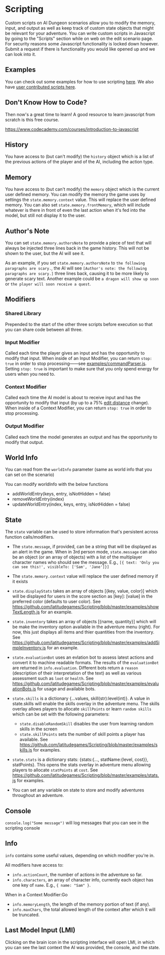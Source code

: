 # Scripting

Custom scripts on AI Dungeon scenarios allow you to modify the memory, input, and output as well as keep track of custom state objects that might be relevant for your adventure. You can write custom scripts in Javascript by going to the "Scripts" section while on web on the edit scenario page. For security reasons some Javascript functionality is locked down however. Submit a request if there is functionality you would like opened up and we can look into it.

## Examples 
You can check out some examples for how to use scripting [here](examples). We also have [user contributed scripts here](contributed).

## Don't Know How to Code?
Then now's a great time to learn! A good resource to learn javascript from scratch is this free course.

https://www.codecademy.com/courses/introduction-to-javascript

## History
You have access to (but can't modify) the `history` object which is a list of the previous actions of the player and of the AI, including the action type.

## Memory
You have access to (but can't modify) the `memory` object which is the current user defined memory.
You can modify the memory the game uses by settings the `state.memory.context` value. This will replace the user defined memory.
You can also set `state.memory.frontMemory`, which will include whatever is there in front of even the last action when it's fed into the model, but still not display it to the user.

## Author's Note
You can set `state.memory.authorsNote` to provide a piece of text that will always be injected three lines back in the game history. This will not be shown to the user, but the AI will see it.

As an example, if you set `state.memory.authorsNote` to `the following paragraphs are scary.`, the AI will see `[Author's note: the following paragraphs are scary.]` three lines back, causing it to be more likely to generate scary text. Another example could be `a dragon will show up soon` or `the player will soon receive a quest`.

## Modifiers

### Shared Library
Prepended to the start of the other three scripts before execution so that you can share code between all three.

### Input Modifier
Called each time the player gives an input and has the opportunity to modify that input. When inside of an Input Modifier,
you can return `stop: true` in order to stop processing——see [examples/commandParser.js](examples/commandParser.js). Setting `stop: true` is important to make sure that you only spend energy for users when you need to.

### Context Modifier
Called each time the AI model is about to receive input and has the opportunity to modify that input (by up to a 75% [edit distance](https://en.wikipedia.org/wiki/Levenshtein_distance) change).
When inside of a Context Modifier, you can return `stop: true` in order to stop processing.

### Output Modifier
Called each time the model generates an output and has the opportunity to modify that output. 

## World Info
You can read from the `worldInfo` parameter (same as world info that you can set on the scenario)

You can modify worldInfo with the below functions
* addWorldEntry(keys, entry, isNotHidden = false)
* removeWorldEntry(index)
* updateWorldEntry(index, keys, entry, isNotHidden = false)

## State
The `state` variable can be used to store information that's persistent across function calls/modifiers. 
* The `state.message`, if provided, can be a string that will be displayed as an alert in the game.
  When in 3rd person mode, `state.message` can also be an object (or an array of objects) with a list of the multiplayer character names
  who should see the message. E.g., `[{ text: 'Only you can see this!', visibleTo: ['Sam', 'Jane']}]`
* The `state.memory.context` value will replace the user defined memory if it exists
* `state.displayStats` takes an array of objects [{key, value, color}] which will be displayed for users in the score section as [key]: [value] in the preferred color (defaults to user color). See https://github.com/latitudegames/Scripting/blob/master/examples/showTextLength.js for an example.
* `state.inventory` takes an array of objects [{name, quantity}] which will be make the inventory option available in the adventure menu (right). For now, this just displays all items and thier quantities from the inventory.
See https://github.com/latitudegames/Scripting/blob/master/examples/addSimpleInventory.js for an example.
* `state.evaluationBot` uses an evlation bot to assess latest actions and convert it to machine readable formats. The results of the `evaluationBot` are returned in `info.evaluation`. Different bots return a `reason` (description of their interpretation of the text) as well as various assessment such as `loot` or `health`. See https://github.com/latitudegames/Scripting/blob/master/examples/evaluationBots.js for usage and available bots.
* `state.skills` is a dictionary {...values, skill(str):level(int)}. A value in state.skills will enable the skills overlay in the adventure menu. The skills overlay allows players to allocate `skillPoints` or learn `random skills` which can be set with the following parameters:
  * `state.disableRandomSkill` disables the user from learning random skills in the screen
  * `state.skillPoints` sets the number of skill points a player has available.
See https://github.com/latitudegames/Scripting/blob/master/examples/skills.js for examples.
* `state.stats` is a dictionary stats: {stats:{..., statName:{level, cost}}, statPoints}. This opens the stats overlay in adventure menu allowing players to allocate `statPoints` at `cost`.
See https://github.com/latitudegames/Scripting/blob/master/examples/stats.js for examples.

* You can set any variable on state to store and modify adventures throughout an adventure.

## Console
`console.log("Some message")` will log messages that you can see in the scripting console

## Info

`info` contains some useful values, depending on which modifier you're in.

All modifiers have access to:
- `info.actionCount`, the number of actions in the adventure so far.
- `info.characters`, an array of character info, currently each object has one key of `name`. E.g., `{ name: "Sam" }`.

When in a Context Modifier:Go
- `info.memoryLength`, the length of the memory portion of text (if any).
- `info.maxChars`, the total allowed length of the context after which it will be truncated.

## Last Model Input (LMI)
Clicking on the brain icon in the scripting interface will open LMI, in which you can see the last context the AI was provided, the console, and the state.
